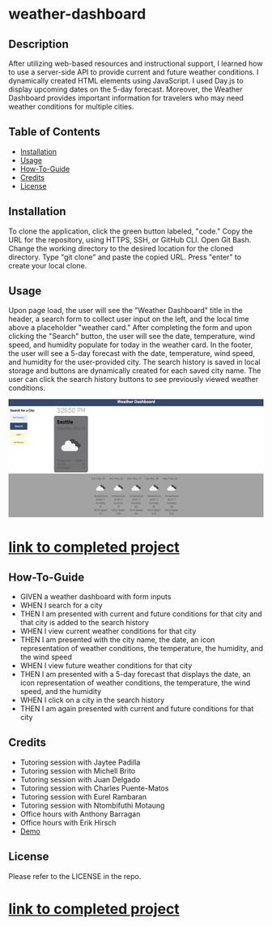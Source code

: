 # weather-dashboard

## Description
After utilizing web-based resources and instructional support, I learned how to use a server-side API to provide current and future weather conditions. I dynamically created HTML elements using JavaScript. I used Day.js to display upcoming dates on the 5-day forecast. Moreover, the Weather Dashboard provides important information for travelers who may need weather conditions for multiple cities. 

## Table of Contents 

- [Installation](#installation)
- [Usage](#usage)
- [How-To-Guide](#how-to-guide)
- [Credits](#credits)
- [License](#license)

## Installation

To clone the application, click the green button labeled, "code." Copy the URL for the repository, using HTTPS, SSH, or GitHub CLI. Open Git Bash. Change the working directory to the desired location for the cloned directory. Type "git clone" and paste the copied URL. Press "enter" to create your local clone.

## Usage

Upon page load, the user will see the "Weather Dashboard" title in the header, a search form to collect user input on the left, and the local time above a placeholder "weather card." After completing the form and upon clicking the "Search" button, the user will see the date, temperature, wind speed, and humidity populate for today in the weather card. In the footer, the user will see a 5-day forecast with the date, temperature, wind speed, and humidity for the user-provided city. The search history is saved in local storage and buttons are dynamically created for each saved city name. The user can click the search history buttons to see previously viewed weather conditions. 


<img src= "./assets/images/screenshot.png" alt="screenshot">

# [link to completed project](https://hweltzien.github.io/weather-dashboard/)

## How-To-Guide
<ul>    
    <li>GIVEN a weather dashboard with form inputs</li>
    <li>WHEN I search for a city</li>
    <li>THEN I am presented with current and future conditions for that city and that city is added to the search history</li>
    <li>WHEN I view current weather conditions for that city</li>
    <li>THEN I am presented with the city name, the date, an icon representation of weather conditions, the temperature, the humidity, and the wind speed</li>
    <li>WHEN I view future weather conditions for that city</li>
    <li>THEN I am presented with a 5-day forecast that displays the date, an icon representation of weather conditions, the temperature, the wind speed, and the humidity</li>
    <li>WHEN I click on a city in the search history</li>
    <li>THEN I am again presented with current and future conditions for that city</li>
</ul>

## Credits
<ul>
    <li>Tutoring session with Jaytee Padilla</li>
    <li>Tutoring session with Michell Brito</li>
    <li>Tutoring session with Juan Delgado</li>
    <li>Tutoring session with Charles Puente-Matos</li>
    <li>Tutoring session with Eurel Rambaran</li>
    <li>Tutoring session with Ntombifuthi Motaung</li>
    <li>Office hours with Anthony Barragan</li>
    <li>Office hours with Erik Hirsch</li>
    <li><a href=" https://www.youtube.com/watch?v=6trGQWzg2AI&t=4175s">Demo</a></li>
   
    
</ul>

## License
 
Please refer to the LICENSE in the repo.

# [link to completed project](https://hweltzien.github.io/weather-dashboard/)